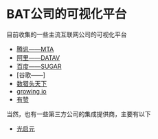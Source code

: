 # BAT公司的可视化平台

目前收集的一些主流互联网公司的可视化平台
* [腾讯——MTA](https://mta.qq.com/)
* [阿里——DATAV](https://yq.aliyun.com/teams/8/type_blog)
* [百度——SUGAR](https://sugar.baidu.com/home)
* [谷歌——]
* [数猎头天下](https://analytics.datahunter.cn/dashboard/group/5c903790593be5052583e669)
* [growing io](https://demo.growingio.com/demo/invite?role=Viewer)
* [有赞]()

当然，也有一些第三方公司的集成提供商，主要有以下
* [光启元](https://www.raykite.com/)
